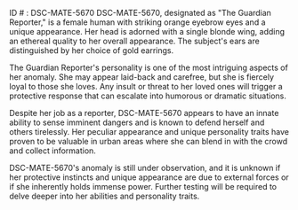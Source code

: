 ID # : DSC-MATE-5670
DSC-MATE-5670, designated as "The Guardian Reporter," is a female human with striking orange eyebrow eyes and a unique appearance. Her head is adorned with a single blonde wing, adding an ethereal quality to her overall appearance. The subject's ears are distinguished by her choice of gold earrings. 

The Guardian Reporter's personality is one of the most intriguing aspects of her anomaly. She may appear laid-back and carefree, but she is fiercely loyal to those she loves. Any insult or threat to her loved ones will trigger a protective response that can escalate into humorous or dramatic situations. 

Despite her job as a reporter, DSC-MATE-5670 appears to have an innate ability to sense imminent dangers and is known to defend herself and others tirelessly. Her peculiar appearance and unique personality traits have proven to be valuable in urban areas where she can blend in with the crowd and collect information. 

DSC-MATE-5670's anomaly is still under observation, and it is unknown if her protective instincts and unique appearance are due to external forces or if she inherently holds immense power. Further testing will be required to delve deeper into her abilities and personality traits.